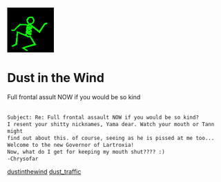 ![dancer](assets/dancer.gif)

# Dust in the Wind

 Full frontal assult NOW if you would be so kind

```

Subject: Re: Full frontal assault NOW if you would be so kind?
I resent your shitty nicknames, Yama dear. Watch your mouth or Tann might
find out about this. of course, seeing as he is pissed at me too...
Welcome to the new Governor of Lartroxia!
Now, what do I get for keeping my mouth shut???? :)
-Chrysofar

```

  [dustinthewind](dustinthewind.md)  [dust_traffic](dust_traffic.md) 

 
